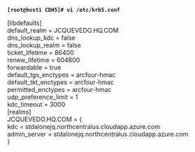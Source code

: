 <code><b>[root@host1 CDH5]# vi /etc/krb5.conf</b></code><br>

[libdefaults]<br>
default_realm = JCQUEVEDO.HQ.COM<br>
dns_lookup_kdc = false<br>
dns_lookup_realm = false<br>
ticket_lifetime = 86400<br>
renew_lifetime = 604800<br>
forwardable = true<br>
default_tgs_enctypes = arcfour-hmac<br>
default_tkt_enctypes = arcfour-hmac<br>
permitted_enctypes = arcfour-hmac<br>
udp_preference_limit = 1<br>
kdc_timeout = 3000<br>
[realms]<br>
JCQUEVEDO.HQ.COM = {<br>
kdc = stdalonejq.northcentralus.cloudapp.azure.com<br>
admin_server = stdalonejq.northcentralus.cloudapp.azure.com<br>
}<br>
